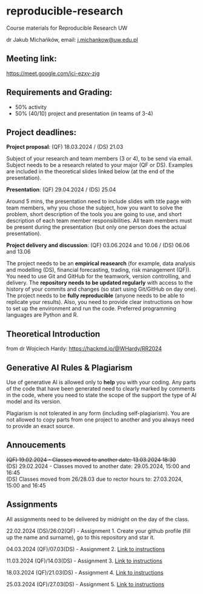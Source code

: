 # reproducible-research
Course materials for Reproducible Research UW

dr Jakub Michańków, email: j.michankow@uw.edu.pl

## Meeting link: 

https://meet.google.com/ici-ezxv-zjg

## Requirements and Grading: 

- 50% activity
- 50% (40/10) project and presentation (in teams of 3-4)

## Project deadlines: 

**Project proposal**: (QF) 18.03.2024 / (DS) 21.03
  
 Subject of your research and team members (3 or 4), to be send via email. Subject needs to be a research related to your major (QF or DS). Examples are included in the theoretical slides linked below (at the end of the presentation).

**Presentation**: (QF) 29.04.2024 / (DS) 25.04

Around 5 mins, the presentation need to include slides with title page with team members, why you chose the subject, how you want to solve the problem, short description of the tools you are going to use, and short description of each team member responsibilities. All team members must be present during the presentation (but only one person does the actual presentation).

**Project delivery and discussion**: (QF) 03.06.2024 and 10.06  / (DS) 06.06 and 13.06

The project needs to be an **empirical reasearch** (for example, data analysis and modelling (DS), financial forecasting, trading, risk management (QF)). You need to use Git and GitHub for the teamwork, version controlling, and delivery. The **repository needs to be updated regularly** with access to the history of your commits and changes (so start using Git/GitHub on day one). The project needs to be **fully reproducible** (anyone needs to be able to replicate your results). Also, you need to provide clear instructions on how to set up the environment and run the code. Preferred programming languages are Python and R.


## Theoretical Introduction 

from dr Wojciech Hardy: https://hackmd.io/@WHardy/RR2024

## Generative AI Rules & Plagiarism

Use of generative AI is allowed only to **help** you with your coding. Any parts of the code that have been generated need to clearly marked by comments in the code, where you need to state the scope of the support the type of AI model and its version.

Plagiarism is not tolerated in any form (including self-plagiarism). You are not allowed to copy parts from one project to another and you always need to provide an exact source.


## Annoucements
~~(QF) 19.02.2024 - Classes moved to another date: 13.03.2024 18:30~~ \
(DS) 29.02.2024 - Classes moved to another date: 29.05.2024, 15:00 and 16:45 \
(DS) Classes moved from 26/28.03 due to rector hours to: 27.03.2024, 15:00 and 16:45


## Assignments

All assignments need to be delivered by midnight on the day of the class.

22.02.2024 (DS)/26.02(QF) - Assignment 1. Create your github profile (fill up the name and surname), go to this repository and star it.

04.03.2024 (QF)/07.03(DS) - Assignment 2. [ Link to instructions](https://github.com/glowform/reproducible-research/blob/main/Assignments/RR_assignment_2.md)

11.03.2024 (QF)/14.03(DS) - Assignment 3. [ Link to instructions](https://github.com/glowform/reproducible-research/blob/main/Assignments/RR_assignment_3.md)

18.03.2024 (QF)/21.03(DS) - Assignment 4. [ Link to instructions](https://github.com/glowform/reproducible-research/blob/main/Assignments/RR_assignment_4.md)

25.03.2024 (QF)/27.03(DS) - Assignment 5. [ Link to instructions](https://github.com/glowform/reproducible-research/blob/main/Assignments/RR_assignment_5.md)
